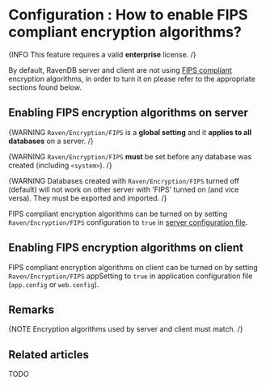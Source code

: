 # Configuration : How to enable FIPS compliant encryption algorithms?

{INFO This feature requires a valid **enterprise** license. /}

By default, RavenDB server and client are not using [FIPS compliant](http://technet.microsoft.com/en-us/library/cc180745.aspx) encryption algorithms, in order to turn it on please refer to the appropriate sections found below.

## Enabling FIPS encryption algorithms on server

{WARNING `Raven/Encryption/FIPS` is a **global setting** and it **applies to all databases** on a server. /}

{WARNING `Raven/Encryption/FIPS` **must** be set before any database was created (including `<system>`). /}

{WARNING Databases created with `Raven/Encryption/FIPS` turned off (default) will not work on other server with 'FIPS' turned on (and vice versa). They must be exported and imported. /}

FIPS compliant encryption algorithms can be turned on by setting `Raven/Encryption/FIPS` configuration to `true` in [server configuration file](../../server/configuration/configuration-options).

## Enabling FIPS encryption algorithms on client

FIPS compliant encryption algorithms on client can be turned on by setting `Raven/Encryption/FIPS` appSetting to `true` in application configuration file (`app.config` or `web.config`). 

## Remarks

{NOTE Encryption algorithms used by server and client must match. /}

## Related articles

TODO